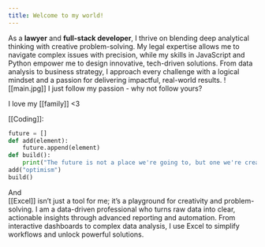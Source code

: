 ```yaml
---
title: Welcome to my world!
---
```




As a **lawyer** and **full-stack developer**, I thrive on blending deep analytical thinking with creative problem-solving. My legal expertise allows me to navigate complex issues with precision, while my skills in JavaScript and Python empower me to design innovative, tech-driven solutions. From data analysis to business strategy, I approach every challenge with a logical mindset and a passion for delivering impactful, real-world results.
![[main.jpg]]
I just follow my passion - why not follow yours?

I love my [[family]] <3

[[Coding]]:

```python
future = []
def add(element):
	future.append(element)
def build():
	print("The future is not a place we're going to, but one we're creating!")
add("optimism")
build()
```
And  
[[Excel]] isn’t just a tool for me; it’s a playground for creativity and problem-solving. 
I am a data-driven professional who turns raw data into clear, actionable insights through advanced reporting and automation. From interactive dashboards to complex data analysis, I use Excel to simplify workflows and unlock powerful solutions.
